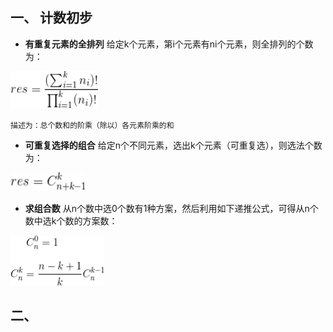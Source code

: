 ## 一、 计数初步
* **有重复元素的全排列**
    给定k个元素，第i个元素有ni个元素，则全排列的个数为：
    
<img src="_image/gai_1.gif" width="140" height="60"/>

    描述为：总个数和的阶乘（除以）各元素阶乘的和
    
* **可重复选择的组合**
    给定n个不同元素，选出k个元素（可重复选），则选法个数为：
    
<img src="_image/gai_2.gif" width="120" height="30"/>

* **求组合数**
从n个数中选0个数有1种方案，然后利用如下递推公式，可得从n个数中选k个数的方案数：

<img src="_image/gai_3.gif" width="150" height="80"/>

## 二、
